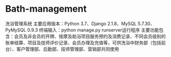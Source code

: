 # Bath-management
洗浴管理系统
主要应用版本：Python 3.7、Django 2.1.8、MySQL 5.7.30、PyMySQL 0.9.3
终端输入：python manage.py runserver运行程序
主要功能包含：会员及非会员的开牌、按摩及助浴项目服务预约及消费记录、不同会员级别的账单结算、项目及技师评价记录、会员办理及充值等，可供洗浴中财务部（包括前台）、客户管理部、后勤部、技师管理部、营销部共同使用
